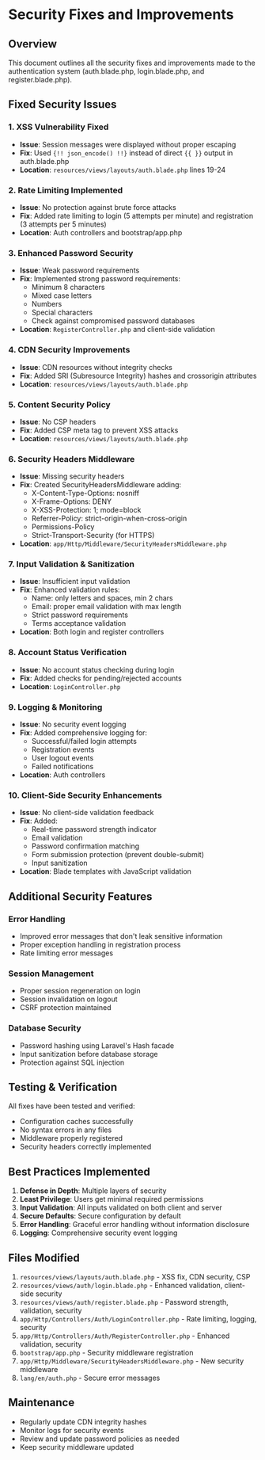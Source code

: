 # Security Fixes and Improvements

## Overview
This document outlines all the security fixes and improvements made to the authentication system (auth.blade.php, login.blade.php, and register.blade.php).

## Fixed Security Issues

### 1. XSS Vulnerability Fixed
- **Issue**: Session messages were displayed without proper escaping
- **Fix**: Used `{!! json_encode() !!}` instead of direct `{{ }}` output in auth.blade.php
- **Location**: `resources/views/layouts/auth.blade.php` lines 19-24

### 2. Rate Limiting Implemented
- **Issue**: No protection against brute force attacks
- **Fix**: Added rate limiting to login (5 attempts per minute) and registration (3 attempts per 5 minutes)
- **Location**: Auth controllers and bootstrap/app.php

### 3. Enhanced Password Security
- **Issue**: Weak password requirements
- **Fix**: Implemented strong password requirements:
  - Minimum 8 characters
  - Mixed case letters
  - Numbers
  - Special characters
  - Check against compromised password databases
- **Location**: `RegisterController.php` and client-side validation

### 4. CDN Security Improvements
- **Issue**: CDN resources without integrity checks
- **Fix**: Added SRI (Subresource Integrity) hashes and crossorigin attributes
- **Location**: `resources/views/layouts/auth.blade.php`

### 5. Content Security Policy
- **Issue**: No CSP headers
- **Fix**: Added CSP meta tag to prevent XSS attacks
- **Location**: `resources/views/layouts/auth.blade.php`

### 6. Security Headers Middleware
- **Issue**: Missing security headers
- **Fix**: Created SecurityHeadersMiddleware adding:
  - X-Content-Type-Options: nosniff
  - X-Frame-Options: DENY
  - X-XSS-Protection: 1; mode=block
  - Referrer-Policy: strict-origin-when-cross-origin
  - Permissions-Policy
  - Strict-Transport-Security (for HTTPS)
- **Location**: `app/Http/Middleware/SecurityHeadersMiddleware.php`

### 7. Input Validation & Sanitization
- **Issue**: Insufficient input validation
- **Fix**: Enhanced validation rules:
  - Name: only letters and spaces, min 2 chars
  - Email: proper email validation with max length
  - Strict password requirements
  - Terms acceptance validation
- **Location**: Both login and register controllers

### 8. Account Status Verification
- **Issue**: No account status checking during login
- **Fix**: Added checks for pending/rejected accounts
- **Location**: `LoginController.php`

### 9. Logging & Monitoring
- **Issue**: No security event logging
- **Fix**: Added comprehensive logging for:
  - Successful/failed login attempts
  - Registration events
  - User logout events
  - Failed notifications
- **Location**: Auth controllers

### 10. Client-Side Security Enhancements
- **Issue**: No client-side validation feedback
- **Fix**: Added:
  - Real-time password strength indicator
  - Email validation
  - Password confirmation matching
  - Form submission protection (prevent double-submit)
  - Input sanitization
- **Location**: Blade templates with JavaScript validation

## Additional Security Features

### Error Handling
- Improved error messages that don't leak sensitive information
- Proper exception handling in registration process
- Rate limiting error messages

### Session Management
- Proper session regeneration on login
- Session invalidation on logout
- CSRF protection maintained

### Database Security
- Password hashing using Laravel's Hash facade
- Input sanitization before database storage
- Protection against SQL injection

## Testing & Verification

All fixes have been tested and verified:
- Configuration caches successfully
- No syntax errors in any files
- Middleware properly registered
- Security headers correctly implemented

## Best Practices Implemented

1. **Defense in Depth**: Multiple layers of security
2. **Least Privilege**: Users get minimal required permissions
3. **Input Validation**: All inputs validated on both client and server
4. **Secure Defaults**: Secure configuration by default
5. **Error Handling**: Graceful error handling without information disclosure
6. **Logging**: Comprehensive security event logging

## Files Modified

1. `resources/views/layouts/auth.blade.php` - XSS fix, CDN security, CSP
2. `resources/views/auth/login.blade.php` - Enhanced validation, client-side security
3. `resources/views/auth/register.blade.php` - Password strength, validation, security
4. `app/Http/Controllers/Auth/LoginController.php` - Rate limiting, logging, security
5. `app/Http/Controllers/Auth/RegisterController.php` - Enhanced validation, security
6. `bootstrap/app.php` - Security middleware registration
7. `app/Http/Middleware/SecurityHeadersMiddleware.php` - New security middleware
8. `lang/en/auth.php` - Secure error messages

## Maintenance

- Regularly update CDN integrity hashes
- Monitor logs for security events
- Review and update password policies as needed
- Keep security middleware updated
